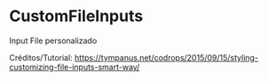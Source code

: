 # CustomFileInputs
Input File personalizado

Créditos/Tutorial: https://tympanus.net/codrops/2015/09/15/styling-customizing-file-inputs-smart-way/
